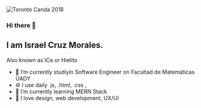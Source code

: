 ![Toronto Canda 2018](/banner.png)
### Hi there 👋

## I am Israel Cruz Morales.
Also known as ICe or Hielito

- 🔭 I’m currently studiyin Software Engineer on Facultad de Matemáticas UADY
- ⚙️ I use daily .js, .html, .css , 
- 🌱 I’m currently learning MERN Stack
- 💬 I love design, web development, UX/UI
